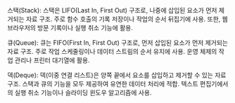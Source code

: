 스택(Stack): 스택은 LIFO(Last In, First Out) 구조로, 나중에 삽입된 요소가 먼저 제거되는 자료 구조. 주로 함수 호출의 기록 저장이나 작업의 순서 뒤집기에 사용. 또한, 웹 브라우저의 방문 기록이나 실행 취소 기능에 활용.

큐(Queue): 큐는 FIFO(First In, First Out) 구조로, 먼저 삽입된 요소가 먼저 제거되는 자료 구조. 주로 작업 스케줄링이나 데이터 스트림의 순서 유지에 사용. 운영 체제의 작업 관리나 프린터 대기열에 활용.

덱(Deque): 덱(이중 연결 리스트)은 양쪽 끝에서 요소를 삽입하고 제거할 수 있는 자료 구조. 스택과 큐의 기능을 모두 제공하여 유연한 데이터 처리에 적합. 텍스트 편집기에서의 실행 취소 기능이나 슬라이딩 윈도우 알고리즘에 사용.
